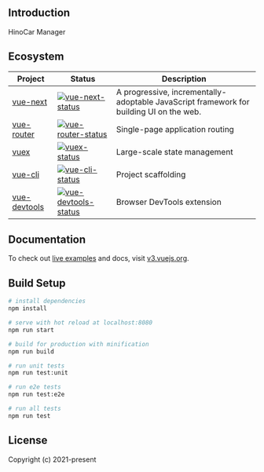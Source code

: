 ## Introduction
HinoCar Manager
## Ecosystem

| Project               | Status                                                       | Description                                             |
| --------------------- | ------------------------------------------------------------ | ------------------------------------------------------- |
| [vue-next]            | [![vue-next-status]][vue-next-package]                       | A progressive, incrementally-adoptable JavaScript framework for building UI on the web.|
| [vue-router]          | [![vue-router-status]][vue-router-package]                   | Single-page application routing                         |
| [vuex]                | [![vuex-status]][vuex-package]                               | Large-scale state management                            |
| [vue-cli]             | [![vue-cli-status]][vue-cli-package]                         | Project scaffolding                                     |
| [vue-devtools]        | [![vue-devtools-status]][vue-devtools-package]               | Browser DevTools extension                              |
[vue-next]: https://github.com/vuejs/vue-next
[vue-router]: https://github.com/vuejs/vue-router
[vuex]: https://github.com/vuejs/vuex
[vue-cli]: https://github.com/vuejs/vue-cli
[vue-loader]: https://github.com/vuejs/vue-loader
[vue-server-renderer]: https://github.com/vuejs/vue/tree/dev/packages/vue-server-renderer
[vue-class-component]: https://github.com/vuejs/vue-class-component
[vue-rx]: https://github.com/vuejs/vue-rx
[vue-devtools]: https://github.com/vuejs/vue-devtools

[vue-next-status]: https://img.shields.io/npm/v/vue/next.svg
[vue-router-status]: https://img.shields.io/npm/v/vue-router.svg
[vuex-status]: https://img.shields.io/npm/v/vuex.svg
[vue-cli-status]: https://img.shields.io/npm/v/@vue/cli.svg
[vue-devtools-status]: https://img.shields.io/chrome-web-store/v/nhdogjmejiglipccpnnnanhbledajbpd.svg

[vue-next-package]: https://www.npmjs.com/package/vue/v/next
[vue-router-package]: https://npmjs.com/package/vue-router
[vuex-package]: https://npmjs.com/package/vuex
[vue-cli-package]: https://npmjs.com/package/@vue/cli
[vue-devtools-package]: https://chrome.google.com/webstore/detail/vuejs-devtools/nhdogjmejiglipccpnnnanhbledajbpd

## Documentation

To check out [live examples](https://v3.vuejs.org/examples/markdown.html) and docs, visit [v3.vuejs.org](https://v3.vuejs.org/).
## Build Setup
``` bash
# install dependencies
npm install

# serve with hot reload at localhost:8080
npm run start

# build for production with minification
npm run build

# run unit tests
npm run test:unit

# run e2e tests
npm run test:e2e

# run all tests
npm run test
```
## License
Copyright (c) 2021-present
